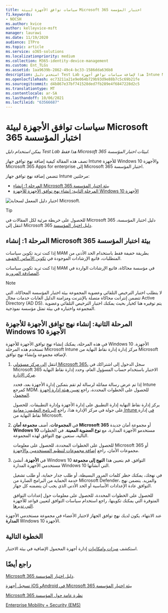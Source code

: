```yaml
---
title: سياسات توافق الأجهزة لبيئة Microsoft 365 اختبار المؤسسة
f1.keywords:
- NOCSH
ms.author: kvice
author: kelleyvice-msft
manager: laurawi
ms.date: 11/19/2020
audience: ITPro
ms.topic: article
ms.service: o365-solutions
ms.localizationpriority: medium
ms.collection: M365-identity-device-management
ms.custom: Ent_TLGs
ms.assetid: 1aa9639b-2862-49c4-bc33-1586dda636b8
description: استخدم دليل Test Lab هذا لإضافة سياسات توافق أجهزة Intune Microsoft 365 بيئة اختبار المؤسسة.
ms.openlocfilehash: ec73211a21e9e064b729b93d9e88b7c5c69b21fe
ms.sourcegitcommit: d4b867e37bf741528ded7fb289e4f6847228d2c5
ms.translationtype: MT
ms.contentlocale: ar-SA
ms.lasthandoff: 10/06/2021
ms.locfileid: "63566687"
---
```

# <a name="device-compliance-policies-for-your-microsoft-365-for-enterprise-test-environment"></a>سياسات توافق الأجهزة لبيئة Microsoft 365 اختبار المؤسسة

*يمكن استخدام دليل Test Lab هذا فقط Microsoft 365 لبيئات اختبار المؤسسة.*

تصف هذه المقالة كيفية إضافة نهج توافق جهاز Intune للأجهزة Windows 10 والأجهزة Microsoft 365 Apps for enterprise إلى Microsoft 365 اختبار المؤسسة.

تتضمن إضافة نهج توافق جهاز Intune مرحلتين:
- [المرحلة 1: إنشاء Microsoft 365 بيئة اختبار المؤسسة](#phase-1-build-out-your-microsoft-365-for-enterprise-test-environment)
- [المرحلة الثانية: إنشاء نهج توافق الأجهزة للأجهزة Windows 10 الأجهزة](#phase-2-create-a-device-compliance-policy-for-windows-10-devices)

![اختبار دليل المعمل لسحابة Microsoft.](../media/m365-enterprise-test-lab-guides/cloud-tlg-icon.png)

> [!TIP]
> للحصول على خريطة مرئية لكل المقالات في Microsoft 365 دليل اختبار المؤسسة، انتقل إلى Microsoft 365 [دليل اختبار المؤسسة](../downloads/Microsoft365EnterpriseTLGStack.pdf).

## <a name="phase-1-build-out-your-microsoft-365-for-enterprise-test-environment"></a>المرحلة 1: إنشاء Microsoft 365 بيئة اختبار المؤسسة

إذا كنت تريد تكوين سياسات MAM بطريقة خفيفة فقط باستخدام الحد الأدنى من المتطلبات، فاتبع الإرشادات الموجودة في [تكوين الأساس الخفيف](lightweight-base-configuration-microsoft-365-enterprise.md).
  
إذا كنت تريد تكوين سياسات MAM في مؤسسة محاكاة، فاتبع الإرشادات الواردة في [المصادقة المرورية](pass-through-auth-m365-ent-test-environment.md).
  
> [!NOTE]
> لا يتطلب اختبار الترخيص التلقائي وعضوية المجموعة بيئة اختبار المؤسسة المحاكاة، التي تتضمن إنترانت محاكاة متصلة بالإنترنت ومزامنة الدليل الغابات خدمات مجال Active Directory (AD DS). يتم توفيره هنا كخيار بحيث يمكنك اختبار الترخيص التلقائي وعضوية المجموعة واختباره في بيئة تمثل مؤسسة نموذجية.
>  

## <a name="phase-2-create-a-device-compliance-policy-for-windows-10-devices"></a>المرحلة الثانية: إنشاء نهج توافق الأجهزة للأجهزة Windows 10 الأجهزة

في هذه المرحلة، يمكنك إنشاء نهج توافق الأجهزة للأجهزة Windows 10 الأجهزة. تستخدم هذه المرحلة Microsoft Intune مركز إدارة إدارة نقاط النهاية من Microsoft لإضافة مجموعة [](https://go.microsoft.com/fwlink/?linkid=2109431) وإنشاء نهج توافق.

1. انتقل [إلى مركز مسؤولي Microsoft 365،](https://admin.microsoft.com) سجل الدخول إلى اشتراكك في Microsoft 365 الاختبار باستخدام حساب المسؤول العام، وحدد إدارة نقاط النهاية <a href="https://go.microsoft.com/fwlink/?linkid=2109431" target="_blank">مركز الإدارة</a>.

    إذا تم عرض رسالة مماثلة  لرسالة لم تقم بتمكين إدارة الأجهزة بعد، فحدد Intune كمرجع MDM. للحصول على الخطوات المحددة، راجع [تعيين هيئة إدارة أجهزة المحمول](/mem/intune/fundamentals/mdm-authority-set).

    يركز إدارة نقاط النهاية إدارة التطبيق على إدارة الأجهزة وإدارة التطبيقات. للحصول على جولة في مركز الإدارة هذا، راجع [البرنامج التعليمي: معاينة Intune في](/mem/intune/fundamentals/tutorial-walkthrough-endpoint-manager) إدارة نقاط النهاية من Microsoft.

2. في **المجموعات**، أضف **مجموعة أمان Microsoft 365** أو مجموعة أمان جديدة  **Windows 10** مستخدمو الأجهزة المدارة، مع **نوع العضوية المعينة**. في الخطوات التالية، ستعين نهج التوافق لهذه المجموعة. 

    للحصول على الخطوات المحددة، للحصول على معلومات Microsoft 365  أو مجموعات الأمان،  راجع [إضافة مجموعات لتنظيم المستخدمين والأجهزة](/mem/intune/fundamentals/groups-add).

3. في **الأجهزة**، أنشئ Windows 10 التوافق. قم بتعيين هذا **النهج إلى مجموعة** مستخدمي الأجهزة المدارة Windows 10 التي أنشأتها.

    في نهجك، يمكنك حظر كلمات المرور البسيطة، أو طلب جدار حماية، أو طلب تشغيل خدمة الحماية من البرامج الضارة من Microsoft Defender، والمزيد. يتضمن نهج التوافق عادة الإعدادات الأساسية أو الحد الأدنى الذي يجب أن يتضمنه كل جهاز.

    للحصول على الخطوات المحددة، للحصول على معلومات حول إعدادات التوافق المتوفرة التي يمكنك تكوينها، راجع استخدام سياسات التوافق لتعيين قواعد للأجهزة [التي تديرها](/mem/intune/protect/device-compliance-get-started).

عند الانتهاء، يكون لديك نهج توافق الجهاز لاختبار الأعضاء في مجموعة مستخدمي الأجهزة **المدارة** Windows 10 الأجهزة.
  
## <a name="next-step"></a>الخطوة التالية

استكشف [ميزات وإمكانيات](m365-enterprise-test-lab-guides.md#mobile-device-management) إدارة أجهزة المحمول الإضافية في بيئة الاختبار.

## <a name="see-also"></a>راجع أيضًا

[Microsoft 365 دليل اختبار المؤسسة](m365-enterprise-test-lab-guides.md).
  
[تسجيل أجهزة iOS وAndroid في Microsoft 365 بيئة اختبار المؤسسة](enroll-ios-and-android-devices-in-your-microsoft-enterprise-365-dev-test-environ.md)
  
[Microsoft 365 نظرة عامة حول المؤسسة](microsoft-365-overview.md)

[Enterprise Mobility + Security (EMS)](https://www.microsoft.com/cloud-platform/enterprise-mobility-security)
